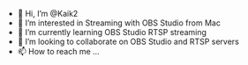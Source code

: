 - 👋 Hi, I’m @Kaik2
- 👀 I’m interested in Streaming with OBS Studio from Mac
- 🌱 I’m currently learning OBS Studio RTSP streaming
- 💞️ I’m looking to collaborate on OBS Studio and RTSP servers 
- 📫 How to reach me ...

<!---
Kaik2/Kaik2 is a ✨ special ✨ repository because its `README.md` (this file) appears on your GitHub profile.
You can click the Preview link to take a look at your changes.
--->
